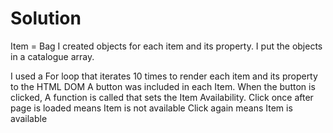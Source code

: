 
# Solution

Item = Bag
I created objects for each item and its property.
I put the objects in a catalogue array.

I used a For loop that iterates 10 times to render each item and its property to the HTML DOM
A button was included in each Item.
When the button is clicked, A function is called that sets the Item Availability.
Click once after page is loaded means Item is not available
Click again means Item is available